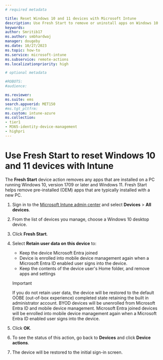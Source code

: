 ```yaml
---
# required metadata

title: Reset Windows 10 and 11 devices with Microsoft Intune
description: Use Fresh Start to remove or uninstall apps on Windows 10 and 11 by using Microsoft Intune. 
keywords:
author: Smritib17
ms.author: smbhardwaj
manager: dougeby
ms.date: 10/27/2023
ms.topic: how-to
ms.service: microsoft-intune
ms.subservice: remote-actions
ms.localizationpriority: high

# optional metadata

#ROBOTS:
#audience:

ms.reviewer: 
ms.suite: ems
search.appverid: MET150
#ms.tgt_pltfrm:
ms.custom: intune-azure
ms.collection:
- tier1
- M365-identity-device-management
- highpri
---
```


# Use Fresh Start to reset Windows 10 and 11 devices with Intune

The **Fresh Start** device action removes any apps that are installed on a PC running Windows 10, version 1709 or later and Windows 11. Fresh Start helps remove pre-installed (OEM) apps that are typically installed with a new PC.

1. Sign in to the [Microsoft Intune admin center](https://go.microsoft.com/fwlink/?linkid=2109431) and select **Devices** > **All devices**.
2. From the list of devices you manage, choose a Windows 10 desktop device.
3. Click **Fresh Start**.
4. Select **Retain user data on this device** to:
   * Keep the device Microsoft Entra joined
   * Device is enrolled into mobile device management again when a Microsoft Entra ID enabled user signs into the device.
   * Keep the contents of the device user's Home folder, and remove apps and settings

   > [!IMPORTANT]
   > If you do not retain user data, the device will be restored to the default OOBE (out-of-box experience) completed state retaining the built in administrator account.
   > BYOD devices will be unenrolled from Microsoft Entra ID and mobile device management.
   > Microsoft Entra joined devices will be enrolled into mobile device management again when a Microsoft Entra ID enabled user signs into the device.

5. Click **OK**.
6. To see the status of this action, go back to **Devices** and click **Device actions**.  
7. The device will be restored to the initial sign-in screen.
